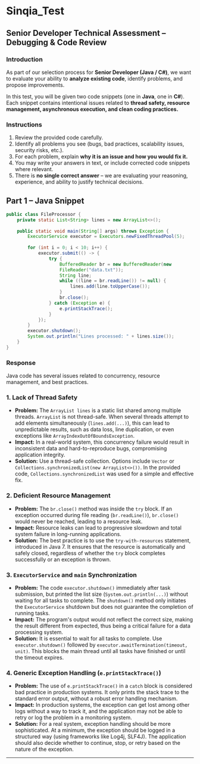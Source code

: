 # Sinqia_Test

## Senior Developer Technical Assessment – Debugging & Code Review

### Introduction

As part of our selection process for **Senior Developer (Java / C#)**, we want to evaluate your
ability to **analyze existing code**, identify problems, and propose improvements.

In this test, you will be given two code snippets (one in **Java**, one in **C#**). Each snippet
contains intentional issues related to **thread safety, resource management,
asynchronous execution, and clean coding practices.**

### Instructions

1.  Review the provided code carefully.
2.  Identify all problems you see (bugs, bad practices, scalability issues, security risks, etc.).
3.  For each problem, explain **why it is an issue and how you would fix it.**
4.  You may write your answers in text, or include corrected code snippets where relevant.
5.  There is **no single correct answer** – we are evaluating your reasoning, experience, and
    ability to justify technical decisions.



## Part 1 – Java Snippet
```java
public class FileProcessor {
    private static List<String> lines = new ArrayList<>();
    
    public static void main(String[] args) throws Exception {
        ExecutorService executor = Executors.newFixedThreadPool(5);
        
        for (int i = 0; i < 10; i++) {
            executor.submit(() -> {
                try {
                    BufferedReader br = new BufferedReader(new
                    FileReader("data.txt"));
                    String line;
                    while ((line = br.readLine()) != null) {
                        lines.add(line.toUpperCase());
                    }
                    br.close();
                } catch (Exception e) {
                    e.printStackTrace();
                }
            });
        }
        executor.shutdown();
        System.out.println("Lines processed: " + lines.size());
    }
}
```

### Response

Java code has several issues related to concurrency, resource management, and best practices.

### 1. Lack of Thread Safety

*   **Problem:** The `ArrayList lines` is a static list shared among multiple threads. `ArrayList` is not thread-safe. When several threads attempt to add elements simultaneously (`lines.add(...)`), this can lead to unpredictable results, such as data loss, line duplication, or even exceptions like `ArrayIndexOutOfBoundsException`.
*   **Impact:** In a real-world system, this concurrency failure would result in inconsistent data and hard-to-reproduce bugs, compromising application integrity.
*   **Solution:** Use a thread-safe collection. Options include `Vector` or `Collections.synchronizedList(new ArrayList<>())`. In the provided code, `Collections.synchronizedList` was used for a simple and effective fix.

### 2. Deficient Resource Management

*   **Problem:** The `br.close()` method was inside the `try` block. If an exception occurred during file reading (`br.readLine()`), `br.close()` would never be reached, leading to a resource leak.
*   **Impact:** Resource leaks can lead to progressive slowdown and total system failure in long-running applications.
*   **Solution:** The best practice is to use the `try-with-resources` statement, introduced in Java 7. It ensures that the resource is automatically and safely closed, regardless of whether the `try` block completes successfully or an exception is thrown.

### 3. `ExecutorService` and `main` Synchronization

*   **Problem:** The code `executor.shutdown()` immediately after task submission, but printed the list size (`System.out.println(...)`) without waiting for all tasks to complete. The `shutdown()` method only initiates the `ExecutorService` shutdown but does not guarantee the completion of running tasks.
*   **Impact:** The program's output would not reflect the correct size, making the result different from expected, thus being a critical failure for a data processing system.
*   **Solution:** It is essential to wait for all tasks to complete. Use `executor.shutdown()` followed by `executor.awaitTermination(timeout, unit)`. This blocks the main thread until all tasks have finished or until the timeout expires.

### 4. Generic Exception Handling (`e.printStackTrace()`)

*   **Problem:** The use of `e.printStackTrace()` in a `catch` block is considered bad practice in production systems. It only prints the stack trace to the standard error output, without a robust error handling mechanism.
*   **Impact:** In production systems, the exception can get lost among other logs without a way to track it, and the application may not be able to retry or log the problem in a monitoring system.
*   **Solution:** For a real system, exception handling should be more sophisticated. At a minimum, the exception should be logged in a structured way (using frameworks like Log4j, SLF4J). The application should also decide whether to continue, stop, or retry based on the nature of the exception.

---